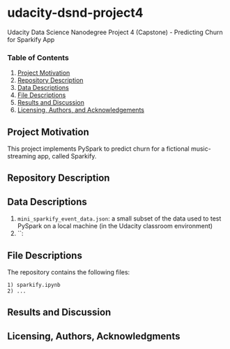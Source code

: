 # udacity-dsnd-project4
Udacity Data Science Nanodegree Project 4 (Capstone) - Predicting Churn for Sparkify App

### Table of Contents

1. [Project Motivation](#motivation)
2. [Repository Description](#repo_desc)
3. [Data Descriptions](#data)
4. [File Descriptions](#files)
5. [Results and Discussion](#results)
6. [Licensing, Authors, and Acknowledgements](#licensing)


## Project Motivation<a name="motivation"></a>

This project implements PySpark to predict churn for a fictional music-streaming app, called Sparkify. 

## Repository Description <a name="repo_desc"></a>

## Data Descriptions <a name="data"></a>
  
  1) `mini_sparkify_event_data.json`: a small subset of the data used to test PySpark on a local machine (in the Udacity classroom environment)
  2) ``: 

## File Descriptions <a name="files"></a>

The repository contains the following files:

    1) sparkify.ipynb
    2) ...

## Results and Discussion<a name="results"></a>


## Licensing, Authors, Acknowledgments <a name="licensing"></a>
